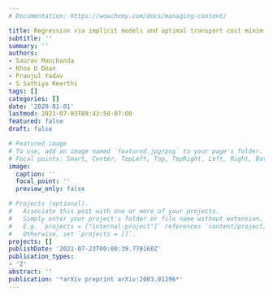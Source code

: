 ```yaml
---
# Documentation: https://wowchemy.com/docs/managing-content/

title: Regression via implicit models and optimal transport cost minimization
subtitle: ''
summary: ''
authors:
- Saurav Manchanda
- Khoa D Doan
- Pranjul Yadav
- S Sathiya Keerthi
tags: []
categories: []
date: '2020-01-01'
lastmod: 2021-07-03T09:43:50-07:00
featured: false
draft: false

# Featured image
# To use, add an image named `featured.jpg/png` to your page's folder.
# Focal points: Smart, Center, TopLeft, Top, TopRight, Left, Right, BottomLeft, Bottom, BottomRight.
image:
  caption: ''
  focal_point: ''
  preview_only: false

# Projects (optional).
#   Associate this post with one or more of your projects.
#   Simply enter your project's folder or file name without extension.
#   E.g. `projects = ["internal-project"]` references `content/project/deep-learning/index.md`.
#   Otherwise, set `projects = []`.
projects: []
publishDate: '2021-07-23T00:00:39.778160Z'
publication_types:
- '2'
abstract: ''
publication: '*arXiv preprint arXiv:2003.01296*'
---
```


